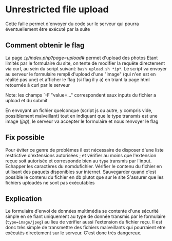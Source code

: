 # Unrestricted file upload
Cette faille permet d'envoyer du code sur le serveur qui pourra éventuellement être exécuté par la suite

## Comment obtenir le flag
La page *`ip`/index.php?page=upload#* permet d'upload des photos
Etant limités par le formulaire du site, on tente de modifier la requête directement via curl, au sein du script suivant: `bash upload.sh *ip*`.
Le script va envoyer au serveur le formulaire rempli d'upload d'une "image" (qui n'en est en réalité pas une) et afficher le flag (si flag il y a) en triant la page html retournée à curl par le serveur

Note: les champs `-F "value=..." correspondent saux inputs du fichier a upload et du submit

En envoyant un fichier quelconque (script js ou autre, y compris vide, possiblement malveillant) tout en indiquant que le type transmis est une image (*jpg*), le serveur va accepter le formulaire et nous renvoyer le flag

## Fix possible
Pour éviter ce genre de problèmes il est nécessaire de disposer d'une liste restrictive d'extensions autorisées ; et vérifier au moins que l'extension reçue soit autorisée et corresponde bien au `type` transmis par l'input.
Echapper les caractères du nomdufichier.
Vérifier le contenu du fichier en utilisant des paquets disponibles sur internet.
Sauvegarder quand c'est possible le contenu du fichier en db plutot que sur le site
S'assurer que les fichiers uploadés ne sont pas exécutables

## Explication
Le formulaire d'envoi de données multimédia se contente d'une sécurité simple en se fiant uniquement au type de donnée transmis par le formulaire (`type=image/jpeg`) au lieu de vérifier aussi l'extension du fichier reçu.
Il est donc très simple de transmettre des fichiers malveillants qui pourraient etre exécutés directement sur le serveur. C'est donc très dangereux.
